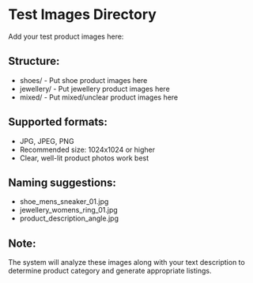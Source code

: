 # Test Images Directory

Add your test product images here:

## Structure:
- shoes/ - Put shoe product images here
- jewellery/ - Put jewellery product images here  
- mixed/ - Put mixed/unclear product images here

## Supported formats:
- JPG, JPEG, PNG
- Recommended size: 1024x1024 or higher
- Clear, well-lit product photos work best

## Naming suggestions:
- shoe_mens_sneaker_01.jpg
- jewellery_womens_ring_01.jpg
- product_description_angle.jpg

## Note:
The system will analyze these images along with your text description
to determine product category and generate appropriate listings.

